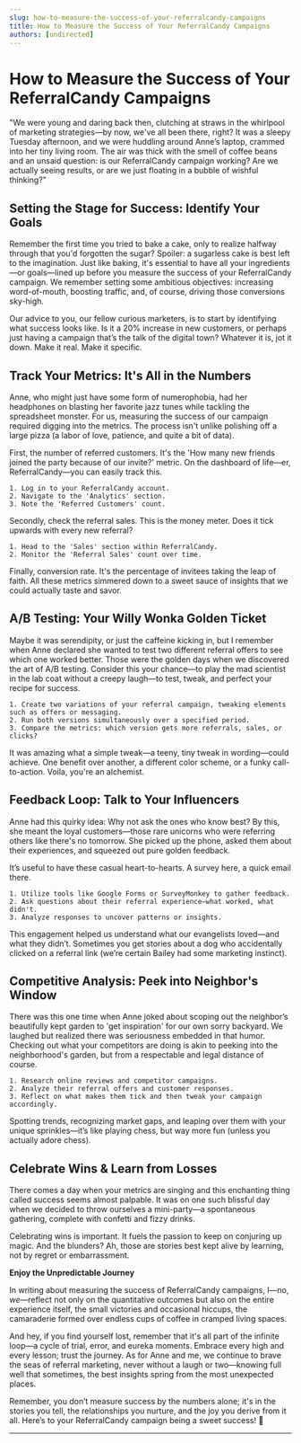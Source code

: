 ```yaml
---
slug: how-to-measure-the-success-of-your-referralcandy-campaigns
title: How to Measure the Success of Your ReferralCandy Campaigns
authors: [undirected]
---
```



# How to Measure the Success of Your ReferralCandy Campaigns

"We were young and daring back then, clutching at straws in the whirlpool of marketing strategies—by now, we've all been there, right? It was a sleepy Tuesday afternoon, and we were huddling around Anne’s laptop, crammed into her tiny living room. The air was thick with the smell of coffee beans and an unsaid question: is our ReferralCandy campaign working? Are we actually seeing results, or are we just floating in a bubble of wishful thinking?"

## Setting the Stage for Success: Identify Your Goals

Remember the first time you tried to bake a cake, only to realize halfway through that you'd forgotten the sugar? Spoiler: a sugarless cake is best left to the imagination. Just like baking, it's essential to have all your ingredients—or goals—lined up before you measure the success of your ReferralCandy campaign. We remember setting some ambitious objectives: increasing word-of-mouth, boosting traffic, and, of course, driving those conversions sky-high.

Our advice to you, our fellow curious marketers, is to start by identifying what success looks like. Is it a 20% increase in new customers, or perhaps just having a campaign that’s the talk of the digital town? Whatever it is, jot it down. Make it real. Make it specific.

## Track Your Metrics: It's All in the Numbers

Anne, who might just have some form of numerophobia, had her headphones on blasting her favorite jazz tunes while tackling the spreadsheet monster. For us, measuring the success of our campaign required digging into the metrics. The process isn't unlike polishing off a large pizza (a labor of love, patience, and quite a bit of data).

First, the number of referred customers. It's the 'How many new friends joined the party because of our invite?' metric. On the dashboard of life—er, ReferralCandy—you can easily track this. 

```plaintext
1. Log in to your ReferralCandy account.
2. Navigate to the 'Analytics' section.
3. Note the 'Referred Customers' count.
```

Secondly, check the referral sales. This is the money meter. Does it tick upwards with every new referral?

```plaintext
1. Head to the 'Sales' section within ReferralCandy.
2. Monitor the 'Referral Sales' count over time.
```

Finally, conversion rate. It's the percentage of invitees taking the leap of faith. All these metrics simmered down to a sweet sauce of insights that we could actually taste and savor.

## A/B Testing: Your Willy Wonka Golden Ticket

Maybe it was serendipity, or just the caffeine kicking in, but I remember when Anne declared she wanted to test two different referral offers to see which one worked better. Those were the golden days when we discovered the art of A/B testing. Consider this your chance—to play the mad scientist in the lab coat without a creepy laugh—to test, tweak, and perfect your recipe for success.

```plaintext
1. Create two variations of your referral campaign, tweaking elements such as offers or messaging.
2. Run both versions simultaneously over a specified period.
3. Compare the metrics: which version gets more referrals, sales, or clicks?
```

It was amazing what a simple tweak—a teeny, tiny tweak in wording—could achieve. One benefit over another, a different color scheme, or a funky call-to-action. Voila, you're an alchemist.

## Feedback Loop: Talk to Your Influencers

Anne had this quirky idea: Why not ask the ones who know best? By this, she meant the loyal customers—those rare unicorns who were referring others like there's no tomorrow. She picked up the phone, asked them about their experiences, and squeezed out pure golden feedback.

It’s useful to have these casual heart-to-hearts. A survey here, a quick email there.

```plaintext
1. Utilize tools like Google Forms or SurveyMonkey to gather feedback.
2. Ask questions about their referral experience—what worked, what didn't.
3. Analyze responses to uncover patterns or insights.
```

This engagement helped us understand what our evangelists loved—and what they didn’t. Sometimes you get stories about a dog who accidentally clicked on a referral link (we’re certain Bailey had some marketing instinct).

## Competitive Analysis: Peek into Neighbor's Window

There was this one time when Anne joked about scoping out the neighbor’s beautifully kept garden to 'get inspiration' for our own sorry backyard. We laughed but realized there was seriousness embedded in that humor. Checking out what your competitors are doing is akin to peeking into the neighborhood's garden, but from a respectable and legal distance of course.

```plaintext
1. Research online reviews and competitor campaigns.
2. Analyze their referral offers and customer responses.
3. Reflect on what makes them tick and then tweak your campaign accordingly.
```

Spotting trends, recognizing market gaps, and leaping over them with your unique sprinkles—it’s like playing chess, but way more fun (unless you actually adore chess).

## Celebrate Wins & Learn from Losses

There comes a day when your metrics are singing and this enchanting thing called success seems almost palpable. It was on one such blissful day when we decided to throw ourselves a mini-party—a spontaneous gathering, complete with confetti and fizzy drinks. 

Celebrating wins is important. It fuels the passion to keep on conjuring up magic. And the blunders? Ah, those are stories best kept alive by learning, not by regret or embarrassment.

**Enjoy the Unpredictable Journey**

In writing about measuring the success of ReferralCandy campaigns, I—no, *we*—reflect not only on the quantitative outcomes but also on the entire experience itself, the small victories and occasional hiccups, the camaraderie formed over endless cups of coffee in cramped living spaces.

And hey, if you find yourself lost, remember that it's all part of the infinite loop—a cycle of trial, error, and eureka moments. Embrace every high and every lesson; trust the journey. As for Anne and me, we continue to brave the seas of referral marketing, never without a laugh or two—knowing full well that sometimes, the best insights spring from the most unexpected places. 

Remember, you don’t measure success by the numbers alone; it's in the stories you tell, the relationships you nurture, and the joy you derive from it all. Here’s to your ReferralCandy campaign being a sweet success! 🍰

---
